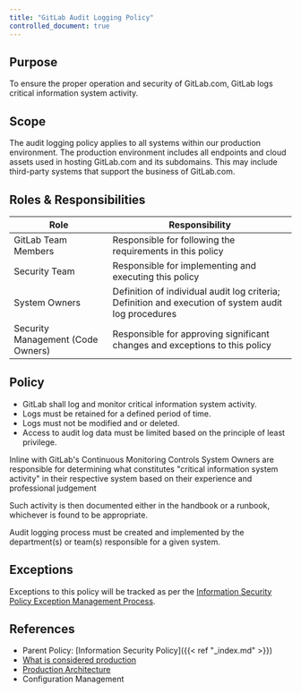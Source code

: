 ```yaml
---
title: "GitLab Audit Logging Policy"
controlled_document: true
---
```


## Purpose

To ensure the proper operation and security of GitLab.com, GitLab logs critical information system activity.

## Scope

The audit logging policy applies to all systems within our production environment. The production environment includes all endpoints and cloud assets used in hosting GitLab.com and its subdomains. This may include third-party systems that support the business of GitLab.com.

## Roles & Responsibilities

| Role | Responsibility |
| --- | --- |
| GitLab Team Members | Responsible for following the requirements in this policy |
| Security Team | Responsible for implementing and executing this policy |
| System Owners | Definition of individual audit log criteria; Definition and execution of system audit log procedures |
| Security Management (Code Owners) | Responsible for approving significant changes and exceptions to this policy |

## Policy

- GitLab shall log and monitor critical information system activity.
- Logs must be retained for a defined period of time.
- Logs must not be modified and or deleted.
- Access to audit log data must be limited based on the principle of least privilege.

Inline with GitLab's Continuous Monitoring Controls
System Owners are responsible for determining what constitutes "critical information system activity" in their respective system based on their experience and professional judgement

Such activity is then documented either in the handbook or a runbook, whichever is found to be appropriate. 

Audit logging process must be created and implemented by the department(s) or team(s) responsible for a given system.

## Exceptions

Exceptions to this policy will be tracked as per the [Information Security Policy Exception Management Process](/handbook/security/controlled-document-procedure/#exceptions).

## References

- Parent Policy: [Information Security Policy]({{< ref "_index.md" >}})
- [What is considered production](https://gitlab.com/gitlab-com/gl-security/security-assurance/sec-compliance/compliance/-/blob/master/production_definition.md)
- [Production Architecture](/handbook/engineering/infrastructure/production/architecture/)
- Configuration Management

